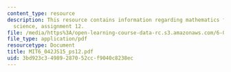 ```yaml
---
content_type: resource
description: This resource contains information regarding mathematics for computer
  science, assignment 12.
file: /media/https%3A/open-learning-course-data-rc.s3.amazonaws.com/6-042j-mathematics-for-computer-science-spring-2015/3bd923c34989287052ccf9040c8238ec_MIT6_042JS15_ps12.pdf
file_type: application/pdf
resourcetype: Document
title: MIT6_042JS15_ps12.pdf
uid: 3bd923c3-4989-2870-52cc-f9040c8238ec
---
```

